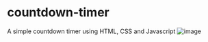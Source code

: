 # countdown-timer
A simple countdown timer using HTML, CSS and Javascript
![image](https://github.com/SahilPanigrahi/countdown-timer/assets/119133054/d89c71b1-79aa-4181-8b4f-f0e1c78094ea)

